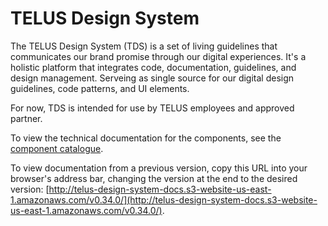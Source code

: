 # TELUS Design System

The TELUS Design System (TDS) is a set of living guidelines that communicates our brand promise through our digital experiences. It's a holistic platform that integrates code, documentation, guidelines, and design management. Serveing as single source for our digital design guidelines, code patterns, and UI elements.

For now, TDS is intended for use by TELUS employees and approved partner.

To view the technical documentation for the components, see the [component catalogue](ref://components/index.html).

To view documentation from a previous version, copy this URL into your browser's address bar, changing the version at the end to the desired version: [http://telus-design-system-docs.s3-website-us-east-1.amazonaws.com/v0.34.0/](http://telus-design-system-docs.s3-website-us-east-1.amazonaws.com/v0.34.0/).
